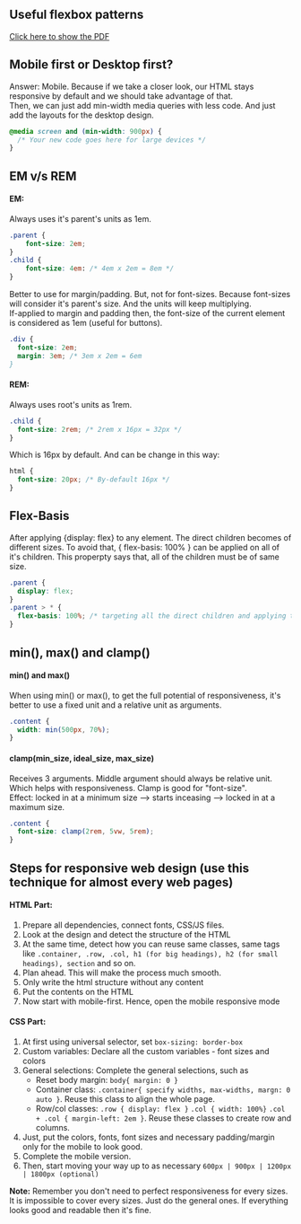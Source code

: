 ## Useful flexbox patterns

[Click here to show the PDF](https://drive.google.com/file/d/1vj-TcRh6YQe9Qd2xlMumffWb2XsiwOuQ/view?usp=sharing)

## Mobile first or Desktop first?

Answer: Mobile. Because if we take a closer look, our HTML stays responsive by default and we should take advantage of that. <br/>
Then, we can just add min-width media queries with less code. And just add the layouts for the desktop design.

```css
@media screen and (min-width: 900px) {
  /* Your new code goes here for large devices */
}
```

## EM v/s REM

#### EM: <br/>

Always uses it's parent's units as 1em.

```css
.parent {
    font-size: 2em;
}
.child {
    font-size: 4em: /* 4em x 2em = 8em */
}
```

Better to use for margin/padding. But, not for font-sizes. Because font-sizes will consider it's parent's size. And the units will keep multiplying. <br/>
If-applied to margin and padding then, the font-size of the current element is considered as 1em (useful for buttons).

```css
.div {
  font-size: 2em;
  margin: 3em; /* 3em x 2em = 6em
}
```

#### REM: <br/>

Always uses root's units as 1rem.

```css
.child {
  font-size: 2rem; /* 2rem x 16px = 32px */
}
```

Which is 16px by default. And can be change in this way:

```css
html {
  font-size: 20px; /* By-default 16px */
}
```

## Flex-Basis

After applying {display: flex} to any element. The direct children becomes of different sizes. To avoid that, { flex-basis: 100% } can be applied on all of it's children. This properpty says that, all of the children must be of same size.

```css
.parent {
  display: flex;
}
.parent > * {
  flex-basis: 100%; /* targeting all the direct children and applying the property to all of them. */
}
```

## min(), max() and clamp()

#### min() and max()

When using min() or max(), to get the full potential of responsiveness, it's better to use a fixed unit and a relative unit as arguments.

```css
.content {
  width: min(500px, 70%);
}
```

#### clamp(min_size, ideal_size, max_size)

Receives 3 arguments. Middle argument should always be relative unit. Which helps with responsiveness. Clamp is good for "font-size". <br/>
Effect: locked in at a minimum size --> starts inceasing --> locked in at a maximum size.

```css
.content {
  font-size: clamp(2rem, 5vw, 5rem);
}
```

## Steps for responsive web design (use this technique for almost every web pages) 
#### HTML Part: 
1. Prepare all dependencies, connect fonts, CSS/JS files.
2. Look at the design and detect the structure of the HTML
3. At the same time, detect how you can reuse same classes, same tags like `.container, .row, .col, h1 (for big headings), h2 (for small headings), section` and so on.
4. Plan ahead. This will make the process much smooth.
5. Only write the html structure without any content
6. Put the contents on the HTML
7. Now start with mobile-first. Hence, open the mobile responsive mode
#### CSS Part:   
1. At first using universal selector, set `box-sizing: border-box`
2. Custom variables: Declare all the custom variables - font sizes and colors
3. General selections: Complete the general selections, such as
   - Reset body margin: `body{ margin: 0 }`
   - Container class: `.container{ specify widths, max-widths, margn: 0 auto }`. Reuse this class to align the whole page.
   - Row/col classes: `.row { display: flex }` `.col { width: 100%}` `.col + .col { margin-left: 2em }`. Reuse these classes to create row and columns.
4. Just, put the colors, fonts, font sizes and necessary padding/margin only for the mobile to look good.
5. Complete the mobile version.
6. Then, start moving your way up to as necessary `600px | 900px | 1200px | 1800px (optional)`

**Note:** Remember you don't need to perfect responsiveness for every sizes. It is impossible to cover every sizes. Just do the general ones. If everything looks good and readable then it's fine.
